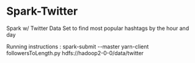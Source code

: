 # Spark-Twitter
Spark w/ Twitter Data Set to find most popular hashtags by the hour and day


Running instructions :
spark-submit --master yarn-client followersToLength.py hdfs://hadoop2-0-0/data/twitter